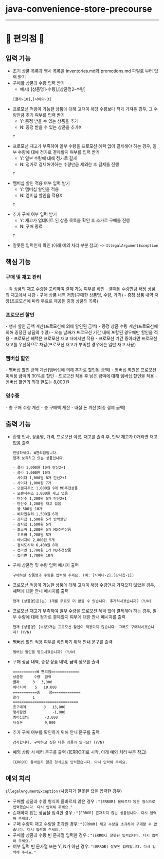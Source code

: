 # java-convenience-store-precourse

---

<h1> 🏪 편의점 🏪</h1>

## 입력 기능
- 초기 상품 목록과 행사 목록을 inventories.md와 promotions.md 파일로 부터 입력 받기
- 구매할 상품과 수량 입력 받기
    - 예시) [상품명1-수량],[상품명2-수량]
    ```
    [콜라-10],[사이다-3]
    ```
- 프로모션 적용이 가능한 상품에 대해 고객이 해당 수량보다 적게 가져온 경우, 그 수량만큼 추가 여부를 입력 받기
    - Y: 증정 받을 수 있는 상품을 추가 
    - N: 증정 받을 수 있는 상품을 추가X  
    ```
    Y
    ```
- 프로모션 재고가 부족하여 일부 수량을 프로모션 혜택 없이 결제해야 하는 경우, 일부 수량에 대해 정가로 결제할지 여부를 입력 받기
    - Y: 일부 수량에 대해 정가로 결제
    - N: 정가로 결제해야하는 수량만큼 제외한 후 결제를 진행
    ```
    Y
    ```
- 멤버십 할인 적용 여부 입력 받기
    - Y: 멤버십 할인을 적용
    - N: 멤버십 할인을 적용X
    ```
    Y
    ```
- 추가 구매 여부 입력 받기
    - Y: 재고가 업데이트 된 상품 목록을 확인 후 추가로 구매를 진행
    - N: 구매 종료
    ```
    Y
    ```
- 잘못된 입력인지 확인 (아래 예외 처리 부분 참고) -> ```IllegalArgumentException```

## 핵심 기능
<h3>구매 및 재고 관리</h3>
- 각 상품의 재고 수량을 고려하여 결제 가능 여부를 확인
- 결제된 수량만큼 해당 상품의 재고에서 차감
- 구매 상품 내역 저장(구매한 상품명, 수량, 가격)
- 증정 상품 내역 저장(프로모션에 따라 무료로 제공된 증정 상품의 목록)

<h3>프로모션 할인</h3>
- 행사 할인 금액 계산(프로모션에 의해 할인된 금액)
- 증정 상품 수량 계산(프로모션에 의해 증정된 상품의 수량)
  - 오늘 날짜가 프로모션 기간 내에 포함된 경우에만 할인을 적용
  - 프로모션 혜택은 프로모션 재고 내에서만 적용
  - 프로모션 기간 중이라면 프로모션 재고를 우선적으로 차감(프로모션 재고가 부족할 경우에는 일반 재고 사용)

<h3>멤버십 할인</h3>
- 멤버십 할인 금액 계산(멤버십에 의해 추가로 할인된 금액)
  - 멤버십 회원은 프로모션 미적용 금액의 30%를 할인
  - 프로모션 적용 후 남은 금액에 대해 멤버십 할인을 적용
  - 멤버십 할인의 최대 한도는 8,000원

<h3>영수증</h3>
- 총 구매 수량 계산
- 총 구매액 계산
- 내실 돈 계산(최종 결제 금액)

## 출력 기능
- 환영 인사, 상품명, 가격, 프로모션 이름, 재고를 출력 후, 만약 재고가 0개라면 재고 없음 출력
    ```
    안녕하세요. W편의점입니다.
    현재 보유하고 있는 상품입니다.
    
    - 콜라 1,000원 10개 탄산2+1
    - 콜라 1,000원 10개
    - 사이다 1,000원 8개 탄산2+1
    - 사이다 1,000원 7개
    - 오렌지주스 1,800원 9개 MD추천상품
    - 오렌지주스 1,800원 재고 없음
    - 탄산수 1,200원 5개 탄산2+1
    - 탄산수 1,200원 재고 없음
    - 물 500원 10개
    - 비타민워터 1,500원 6개
    - 감자칩 1,500원 5개 반짝할인
    - 감자칩 1,500원 5개
    - 초코바 1,200원 5개 MD추천상품
    - 초코바 1,200원 5개
    - 에너지바 2,000원 5개
    - 정식도시락 6,400원 8개
    - 컵라면 1,700원 1개 MD추천상품
    - 컵라면 1,700원 10개
     ```
- 구매 상품명 및 수량 입력 메시지 출력
    ```
    구매하실 상품명과 수량을 입력해 주세요. (예: [사이다-2],[감자칩-1])
    ```
- 프로모션 적용이 가능한 상품에 대해 고객이 해당 수량만큼 가져오지 않았을 경우, 혜택에 대한 안내 메시지를 출력
    ```
    현재 {상품명}은(는) 1개를 무료로 더 받을 수 있습니다. 추가하시겠습니까? (Y/N)
    ```
- 프로모션 재고가 부족하여 일부 수량을 프로모션 혜택 없이 결제해야 하는 경우, 일부 수량에 대해 정가로 결제할지 여부에 대한 안내 메시지를 출력
    ```
    현재 {상품명} {수량}개는 프로모션 할인이 적용되지 않습니다. 그래도 구매하시겠습니까? (Y/N)
    ```
- 멤버십 할인 적용 여부를 확인하기 위해 안내 문구를 출력
    ```
    멤버십 할인을 받으시겠습니까? (Y/N)
    ```
- 구매 상품 내역, 증정 상품 내역, 금액 정보를 출력
    ```
    ===========W 편의점=============
    상품명		수량	금액
    콜라		3 	3,000
    에너지바 	5 	10,000
    ===========증	정=============
    콜라		1
    ==============================
    총구매액		8	13,000
    행사할인			-1,000
    멤버십할인		-3,000
    내실돈			 9,000
    ```
- 추가 구매 여부를 확인하기 위해 안내 문구를 출력
    ```
    감사합니다. 구매하고 싶은 다른 상품이 있나요? (Y/N)
    ```
- 예외 상황 시 에러 문구를 출력 ([ERROR]로 시작, 아래 예외 처리 부분 참고)
    ```
    [ERROR] 올바르지 않은 형식으로 입력했습니다. 다시 입력해 주세요.
    ```

## 예외 처리
```IllegalArgumentException``` (사용자가 잘못된 값을 입력한 경우)
- 구매할 상품과 수량 형식이 올바르지 않은 경우 : ```"[ERROR] 올바르지 않은 형식으로 입력했습니다. 다시 입력해 주세요."```
- 존재하지 않는 상품을 입력한 경우 : ```"[ERROR] 존재하지 않는 상품입니다. 다시 입력해 주세요."```
- 구매 수량이 재고 수량을 초과한 경우: ```"[ERROR] 재고 수량을 초과하여 구매할 수 없습니다. 다시 입력해 주세요."```
- 구매할 상품과 수량 빈 문자열 입력한 경우 : ```"[ERROR] 잘못된 입력입니다. 다시 입력해 주세요."```
- 여부 입력 빈 문자열 또는 Y, N가 아닌 경우: ```"[ERROR] 잘못된 입력입니다. 다시 입력해 주세요."```